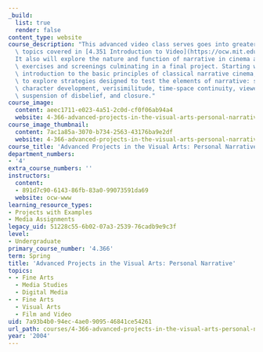 ```yaml
---
_build:
  list: true
  render: false
content_type: website
course_description: "This advanced video class serves goes into greater depth on the\
  \ topics covered in [4.351 Introduction to Video](https://ocw.mit.edu/courses/4-351-introduction-to-video-spring-2004/).\_\
  It also will explore the nature and function of narrative in cinema and video through\
  \ exercises and screenings culminating in a final project. Starting with a brief\
  \ introduction to the basic principles of classical narrative cinema, we will proceed\
  \ to explore strategies designed to test the elements of narrative: story trajectory,\
  \ character development, verisimilitude, time-space continuity, viewer identification,\
  \ suspension of disbelief, and closure."
course_image:
  content: aeec1711-e023-4a51-2c0d-cf0f06ab94a4
  website: 4-366-advanced-projects-in-the-visual-arts-personal-narrative-spring-2004
course_image_thumbnail:
  content: 7ac1a85a-3070-b734-2563-43176ba9e2df
  website: 4-366-advanced-projects-in-the-visual-arts-personal-narrative-spring-2004
course_title: 'Advanced Projects in the Visual Arts: Personal Narrative'
department_numbers:
- '4'
extra_course_numbers: ''
instructors:
  content:
  - 891d7c90-6143-86fb-83a0-99073591da69
  website: ocw-www
learning_resource_types:
- Projects with Examples
- Media Assignments
legacy_uid: 51228c55-6b02-07a3-2539-76cadb9e9c3f
level:
- Undergraduate
primary_course_number: '4.366'
term: Spring
title: 'Advanced Projects in the Visual Arts: Personal Narrative'
topics:
- - Fine Arts
  - Media Studies
  - Digital Media
- - Fine Arts
  - Visual Arts
  - Film and Video
uid: 7a93b4b0-94ec-4ae0-9095-46841ce54261
url_path: courses/4-366-advanced-projects-in-the-visual-arts-personal-narrative-spring-2004
year: '2004'
---
```

